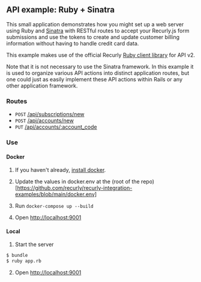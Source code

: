 ## API example: Ruby + Sinatra

This small application demonstrates how you might set up a web server
using Ruby and [Sinatra][sinatra] with RESTful routes to accept your Recurly.js
form submissions and use the tokens to create and update customer billing
information without having to handle credit card data.

This example makes use of the official Recurly [Ruby client library][client]
for API v2.

Note that it is not necessary to use the Sinatra framework. In this example it is
used to organize various API actions into distinct application routes, but one
could just as easily implement these API actions within Rails or any other
application framework.

### Routes

- `POST` [/api/subscriptions/new](app.rb#L10-35)
- `POST` [/api/accounts/new](app.rb#L38-46)
- `PUT` [/api/accounts/:account_code](app.rb#L49-58)

### Use

#### Docker

1. If you haven't already, [install docker](https://www.docker.com/get-started).

2. Update the values in docker.env at the (root of the repo)[https://github.com/recurly/recurly-integration-examples/blob/main/docker.env]

3. Run `docker-compose up --build`

4. Open [http://localhost:9001](http://localhost:9001)

#### Local

1. Start the server

  ```bash
  $ bundle
  $ ruby app.rb
  ```
2. Open [http://localhost:9001](http://localhost:9001)

[sinatra]: http://sinatrarb.com/
[client]: http://github.com/recurly/recurly-client-ruby
